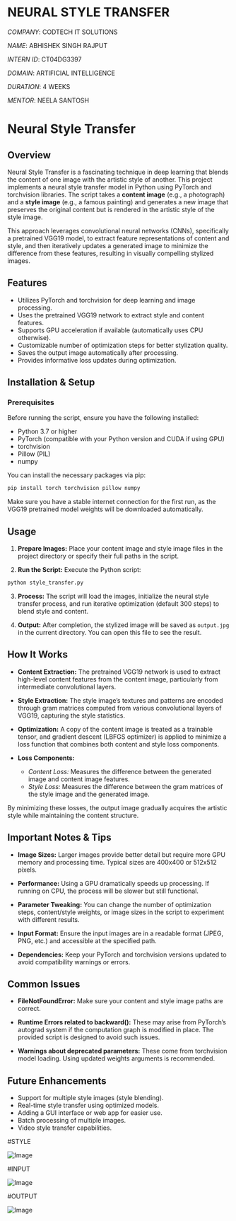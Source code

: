 # NEURAL STYLE TRANSFER

*COMPANY*: CODTECH IT SOLUTIONS

*NAME*: ABHISHEK SINGH RAJPUT

*INTERN ID*: CT04DG3397

*DOMAIN*: ARTIFICIAL INTELLIGENCE

*DURATION*: 4 WEEKS

*MENTOR*: NEELA SANTOSH


# Neural Style Transfer

## Overview

Neural Style Transfer is a fascinating technique in deep learning that blends the content of one image with the artistic style of another. This project implements a neural style transfer model in Python using PyTorch and torchvision libraries. The script takes a **content image** (e.g., a photograph) and a **style image** (e.g., a famous painting) and generates a new image that preserves the original content but is rendered in the artistic style of the style image.

This approach leverages convolutional neural networks (CNNs), specifically a pretrained VGG19 model, to extract feature representations of content and style, and then iteratively updates a generated image to minimize the difference from these features, resulting in visually compelling stylized images.

## Features

* Utilizes PyTorch and torchvision for deep learning and image processing.
* Uses the pretrained VGG19 network to extract style and content features.
* Supports GPU acceleration if available (automatically uses CPU otherwise).
* Customizable number of optimization steps for better stylization quality.
* Saves the output image automatically after processing.
* Provides informative loss updates during optimization.


## Installation & Setup

### Prerequisites

Before running the script, ensure you have the following installed:

* Python 3.7 or higher
* PyTorch (compatible with your Python version and CUDA if using GPU)
* torchvision
* Pillow (PIL)
* numpy

You can install the necessary packages via pip:

```bash
pip install torch torchvision pillow numpy
```

Make sure you have a stable internet connection for the first run, as the VGG19 pretrained model weights will be downloaded automatically.

## Usage

1. **Prepare Images:**
   Place your content image and style image files in the project directory or specify their full paths in the script.

2. **Run the Script:**
   Execute the Python script:

```bash
python style_transfer.py
```

3. **Process:**
   The script will load the images, initialize the neural style transfer process, and run iterative optimization (default 300 steps) to blend style and content.

4. **Output:**
   After completion, the stylized image will be saved as `output.jpg` in the current directory. You can open this file to see the result.


## How It Works

* **Content Extraction:**
  The pretrained VGG19 network is used to extract high-level content features from the content image, particularly from intermediate convolutional layers.

* **Style Extraction:**
  The style image’s textures and patterns are encoded through gram matrices computed from various convolutional layers of VGG19, capturing the style statistics.

* **Optimization:**
  A copy of the content image is treated as a trainable tensor, and gradient descent (LBFGS optimizer) is applied to minimize a loss function that combines both content and style loss components.

* **Loss Components:**

  * *Content Loss:* Measures the difference between the generated image and content image features.
  * *Style Loss:* Measures the difference between the gram matrices of the style image and the generated image.

By minimizing these losses, the output image gradually acquires the artistic style while maintaining the content structure.


## Important Notes & Tips

* **Image Sizes:**
  Larger images provide better detail but require more GPU memory and processing time. Typical sizes are 400x400 or 512x512 pixels.

* **Performance:**
  Using a GPU dramatically speeds up processing. If running on CPU, the process will be slower but still functional.

* **Parameter Tweaking:**
  You can change the number of optimization steps, content/style weights, or image sizes in the script to experiment with different results.

* **Input Format:**
  Ensure the input images are in a readable format (JPEG, PNG, etc.) and accessible at the specified path.

* **Dependencies:**
  Keep your PyTorch and torchvision versions updated to avoid compatibility warnings or errors.


## Common Issues

* **FileNotFoundError:**
  Make sure your content and style image paths are correct.

* **Runtime Errors related to backward():**
  These may arise from PyTorch’s autograd system if the computation graph is modified in place. The provided script is designed to avoid such issues.

* **Warnings about deprecated parameters:**
  These come from torchvision model loading. Using updated weights arguments is recommended.

## Future Enhancements

* Support for multiple style images (style blending).
* Real-time style transfer using optimized models.
* Adding a GUI interface or web app for easier use.
* Batch processing of multiple images.
* Video style transfer capabilities.

#STYLE

![Image](https://github.com/user-attachments/assets/1426ce90-0401-4784-94ca-e6954da9a766)


#INPUT

![Image](https://github.com/user-attachments/assets/e95d4b6d-b2f6-49f1-9a0f-3c6a4c6d57e7)

#OUTPUT

![Image](https://github.com/user-attachments/assets/24764e4b-173e-4517-86d4-ffaf80fdb99d)
